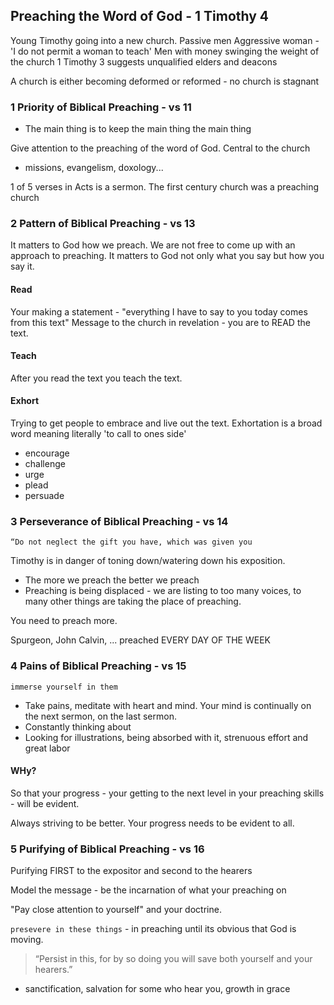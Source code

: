 ## Preaching the Word of God - 1 Timothy 4

Young Timothy going into a new church.
Passive men
Aggressive woman - 'I do not permit a woman to teach'
Men with money swinging the weight of the church
1 Timothy 3 suggests unqualified elders and deacons

A church is either becoming deformed or reformed - no church is stagnant 

### 1 Priority of Biblical Preaching - vs 11
- The main thing is to keep the main thing the main thing

Give attention to the preaching of the word of God. Central to the church
- missions, evangelism, doxology...

1 of 5 verses in Acts is a sermon. The first century church was a preaching church

### 2 Pattern of Biblical Preaching - vs 13

It matters to God how we preach. We are not free to come up with an approach to preaching.
It matters to God not only what you say but how you say it.

#### Read
Your making a statement - "everything I have to say to you today comes from this text"
Message to the church in revelation - you are to READ the text.

#### Teach
After you read the text you teach the text.

#### Exhort
Trying to get people to embrace and live out the text.
Exhortation is a broad word meaning literally 'to call to ones side'
- encourage
- challenge
- urge
- plead
- persuade

### 3 Perseverance of Biblical Preaching - vs 14
`“Do not neglect the gift you have, which was given you`

Timothy is in danger of toning down/watering down his exposition.

- The more we preach the better we preach
- Preaching is being displaced - we are listing to too many voices, to many other things are taking the place of preaching.

You need to preach more.

Spurgeon, John Calvin, ... preached EVERY DAY OF THE WEEK

### 4 Pains of Biblical Preaching - vs 15
`immerse yourself in them`
- Take pains, meditate with heart and mind. Your mind is continually on the next sermon, on the last sermon.
- Constantly thinking about
- Looking for illustrations, being absorbed with it, strenuous effort and great labor

#### WHy?
So that your progress - your getting to the next level in your preaching skills - will be evident.

Always striving to be better. Your progress needs to be evident to all.

### 5 Purifying of Biblical Preaching - vs 16
Purifying FIRST to the expositor and second to the hearers

Model the message - be the incarnation of what your preaching on

"Pay close attention to yourself" and your doctrine.

`presevere in these things` - in preaching until its obvious that God is moving.

> “Persist in this, for by so doing you will save both yourself and your hearers.”

- sanctification, salvation for some who hear you, growth in grace



